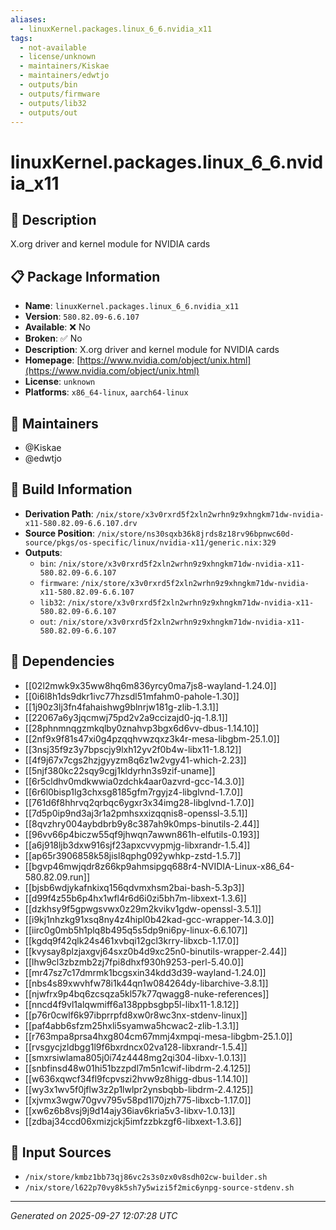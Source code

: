 ```yaml
---
aliases:
  - linuxKernel.packages.linux_6_6.nvidia_x11
tags:
  - not-available
  - license/unknown
  - maintainers/Kiskae
  - maintainers/edwtjo
  - outputs/bin
  - outputs/firmware
  - outputs/lib32
  - outputs/out
---
```


# linuxKernel.packages.linux_6_6.nvidia_x11

## 📝 Description

X.org driver and kernel module for NVIDIA cards

## 📋 Package Information

- **Name**: `linuxKernel.packages.linux_6_6.nvidia_x11`
- **Version**: `580.82.09-6.6.107`
- **Available**: ❌ No
- **Broken**: ✅ No
- **Description**: X.org driver and kernel module for NVIDIA cards
- **Homepage**: [https://www.nvidia.com/object/unix.html](https://www.nvidia.com/object/unix.html)
- **License**: `unknown`
- **Platforms**: `x86_64-linux`, `aarch64-linux`
## 👥 Maintainers

- @Kiskae
- @edwtjo


## 🔧 Build Information

- **Derivation Path**: `/nix/store/x3v0rxrd5f2xln2wrhn9z9xhngkm71dw-nvidia-x11-580.82.09-6.6.107.drv`
- **Source Position**: `/nix/store/ns30sqxb36k8jrds8z18rv96bpnwc60d-source/pkgs/os-specific/linux/nvidia-x11/generic.nix:329`
- **Outputs**:
  - `bin`:  `/nix/store/x3v0rxrd5f2xln2wrhn9z9xhngkm71dw-nvidia-x11-580.82.09-6.6.107`
  - `firmware`:  `/nix/store/x3v0rxrd5f2xln2wrhn9z9xhngkm71dw-nvidia-x11-580.82.09-6.6.107`
  - `lib32`:  `/nix/store/x3v0rxrd5f2xln2wrhn9z9xhngkm71dw-nvidia-x11-580.82.09-6.6.107`
  - `out`:  `/nix/store/x3v0rxrd5f2xln2wrhn9z9xhngkm71dw-nvidia-x11-580.82.09-6.6.107`

## 🔗 Dependencies

- [[02l2mwk9x35ww8hq6m836yrcy0ma7js8-wayland-1.24.0]]
- [[0i6l8h1ds9dkr1ivc77hzsdl51mfahm0-pahole-1.30]]
- [[1j90z3lj3fn4fahaishwg9blnrjw181g-zlib-1.3.1]]
- [[22067a6y3jqcmwj75pd2v2a9ccizajd0-jq-1.8.1]]
- [[28phnmnqgzmkqlby0znahvp3bgx6d6vv-dbus-1.14.10]]
- [[2nf9x9f81s47xi0g4pzqqhvwzqxz3k4r-mesa-libgbm-25.1.0]]
- [[3nsj35f9z3y7bpscjy9lxh12yv2f0b4w-libx11-1.8.12]]
- [[4f9j67x7cgs2hzjgyyzm8q6z1w2vgy41-which-2.23]]
- [[5njf380kc22sqy9cgj1kldyrhn3s9zif-uname]]
- [[6r5cldhv0mdkwwia0zdchk4aar0azvrd-gcc-14.3.0]]
- [[6r6l0bisp1lg3chxsg8185gfm7rgyjz4-libglvnd-1.7.0]]
- [[761d6f8hhrvq2qrbqc6ygxr3x34img28-libglvnd-1.7.0]]
- [[7d5p0ip9nd3aj3r1a2pmhsxxizqqnis8-openssl-3.5.1]]
- [[8qvzhry004aybdbrb9y8c387ah9k0mps-binutils-2.44]]
- [[96vv66p4biczw55qf9jhwqn7awwn861h-elfutils-0.193]]
- [[a6j918ljb3dxw916sjf23apxcvvypmjg-libxrandr-1.5.4]]
- [[ap65r3906858k58jisl8qphg092ywhkp-zstd-1.5.7]]
- [[bgvp46mwjqdr8z66kp9ahmsipgq688r4-NVIDIA-Linux-x86_64-580.82.09.run]]
- [[bjsb6wdjykafnkixq156qdvmxhsm2bai-bash-5.3p3]]
- [[d99f4z55b6p4hx1wfl4r6d6i0zi5bh7m-libxext-1.3.6]]
- [[dzkhsy9f5gpwgsvwx0z29m2kvikv1gdw-openssl-3.5.1]]
- [[i9kj1nhzkg91xsq8ny4z4hipl0b42kad-gcc-wrapper-14.3.0]]
- [[iirc0g0mb5h1plq8b495q5s5dp9ni6py-linux-6.6.107]]
- [[kgdq9f42qlk24s461xvbqi12gcl3krry-libxcb-1.17.0]]
- [[kvysay8plzjaxgvj64sxz0b4d9xc25n0-binutils-wrapper-2.44]]
- [[lhw9cl3zbzmb2zj7fpi8dhxf930h9253-perl-5.40.0]]
- [[mr47sz7c17dmrmk1bcgsxin34kdd3d39-wayland-1.24.0]]
- [[nbs4s89xwvhfw78i1k44qn1w084264dy-libarchive-3.8.1]]
- [[njwfrx9p4bq6zcsqza5kl57k77qwagg8-nuke-references]]
- [[nncd4f9vl1alqwmiff6a138ppbsgbp5l-libx11-1.8.12]]
- [[p76r0cwlf6k97ibprrpfd8xw0r8wc3nx-stdenv-linux]]
- [[paf4abb6sfzm25hxli5syamwa5hcwac2-zlib-1.3.1]]
- [[r763mpa8prsa4hxg804cm67mmj4xmpqi-mesa-libgbm-25.1.0]]
- [[rvsgycjzldbgg1l9f6bxrdncx02va128-libxrandr-1.5.4]]
- [[smxrsiwlama805j0i74z4448mg2qi304-libxv-1.0.13]]
- [[snbfinsd48w01hi51bzzpdl7m5n1cwif-libdrm-2.4.125]]
- [[w636xqwcf34fl9fcpvszi2hvw9z8higg-dbus-1.14.10]]
- [[wy3x1wv5f0jflw3z2p1lwlpr2ynsbqbb-libdrm-2.4.125]]
- [[xjvmx3wgw70gvv795v58pd1l70jzh775-libxcb-1.17.0]]
- [[xw6z6b8vsj9j9d14ajy36iav6kria5v3-libxv-1.0.13]]
- [[zdbaj34ccd06xmizjckj5imfzzbkzgf6-libxext-1.3.6]]

## 📁 Input Sources

- `/nix/store/kmbz1bb73qj86vc2s3s0zx0v8sdh02cw-builder.sh`
- `/nix/store/l622p70vy8k5sh7y5wizi5f2mic6ynpg-source-stdenv.sh`

---
*Generated on 2025-09-27 12:07:28 UTC*
